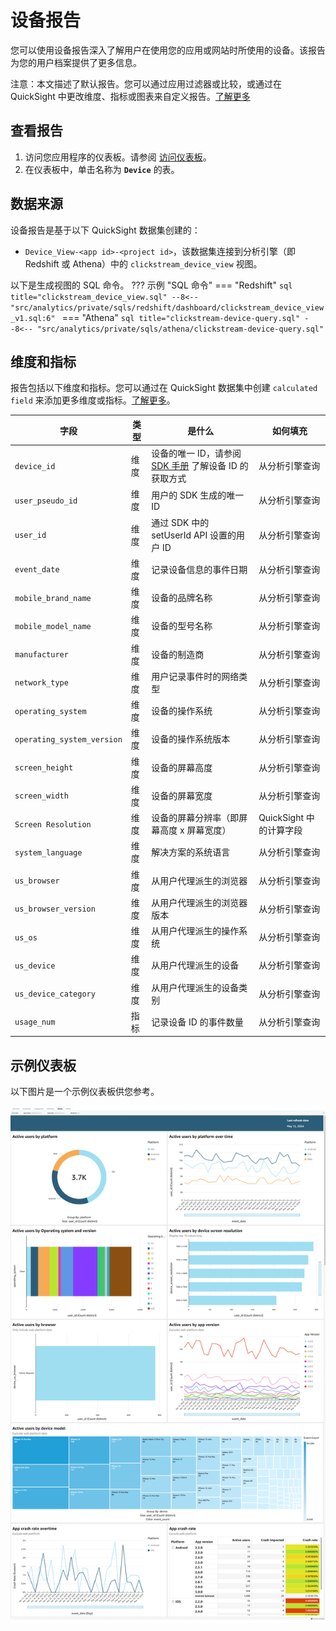 # 设备报告

您可以使用设备报告深入了解用户在使用您的应用或网站时所使用的设备。该报告为您的用户档案提供了更多信息。

注意：本文描述了默认报告。您可以通过应用过滤器或比较，或通过在 QuickSight 中更改维度、指标或图表来自定义报告。[了解更多](https://docs.aws.amazon.com/quicksight/latest/user/working-with-visuals.html)

## 查看报告

1. 访问您应用程序的仪表板。请参阅 [访问仪表板](index.md)。
2. 在仪表板中，单击名称为 **`Device`** 的表。

## 数据来源

设备报告是基于以下 QuickSight 数据集创建的：

- `Device_View-<app id>-<project id>`，该数据集连接到分析引擎（即 Redshift 或 Athena）中的 `clickstream_device_view` 视图。

以下是生成视图的 SQL 命令。
??? 示例 "SQL 命令"
    === "Redshift"
        ```sql title="clickstream_device_view.sql"
        --8<-- "src/analytics/private/sqls/redshift/dashboard/clickstream_device_view_v1.sql:6"
        ```
    === "Athena"
        ```sql title="clickstream-device-query.sql"
        --8<-- "src/analytics/private/sqls/athena/clickstream-device-query.sql"
        ```

## 维度和指标

报告包括以下维度和指标。您可以通过在 QuickSight 数据集中创建 `calculated field` 来添加更多维度或指标。[了解更多](https://docs.aws.amazon.com/quicksight/latest/user/adding-a-calculated-field-analysis.html)。

|字段 | 类型| 是什么 | 如何填充|
|----------|---|---------|--------------------|
|`device_id`| 维度 | 设备的唯一 ID，请参阅 [SDK 手册](../../sdk-manual/index.md) 了解设备 ID 的获取方式| 从分析引擎查询|
|`user_pseudo_id`| 维度 | 用户的 SDK 生成的唯一 ID | 从分析引擎查询|
|`user_id`| 维度 | 通过 SDK 中的 setUserId API 设置的用户 ID  | 从分析引擎查询|
|`event_date`| 维度 | 记录设备信息的事件日期 | 从分析引擎查询|
|`mobile_brand_name`| 维度 | 设备的品牌名称  | 从分析引擎查询|
|`mobile_model_name`| 维度 | 设备的型号名称 | 从分析引擎查询|
|`manufacturer`| 维度 | 设备的制造商 | 从分析引擎查询|
|`network_type`| 维度 | 用户记录事件时的网络类型  | 从分析引擎查询|
|`operating_system`| 维度 | 设备的操作系统  | 从分析引擎查询|
|`operating_system_version`| 维度 | 设备的操作系统版本  | 从分析引擎查询|
|`screen_height`| 维度 | 设备的屏幕高度  | 从分析引擎查询|
|`screen_width`| 维度 | 设备的屏幕宽度  | 从分析引擎查询|
|`Screen Resolution`| 维度 | 设备的屏幕分辨率（即屏幕高度 x 屏幕宽度）  | QuickSight 中的计算字段|
|`system_language`| 维度 | 解决方案的系统语言  | 从分析引擎查询|
|`us_browser`| 维度 | 从用户代理派生的浏览器  | 从分析引擎查询|
|`us_browser_version`| 维度 | 从用户代理派生的浏览器版本  | 从分析引擎查询|
|`us_os`| 维度 | 从用户代理派生的操作系统  | 从分析引擎查询|
|`us_device`| 维度 | 从用户代理派生的设备  | 从分析引擎查询|
|`us_device_category`| 维度 | 从用户代理派生的设备类别  | 从分析引擎查询|
|`usage_num`| 指标 | 记录设备 ID 的事件数量  | 从分析引擎查询|

## 示例仪表板
以下图片是一个示例仪表板供您参考。

![设备仪表板](../../images/analytics/dashboard/device.png)
